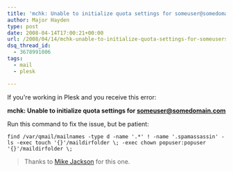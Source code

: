 ```yaml
---
title: 'mchk: Unable to initialize quota settings for someuser@somedomain.com'
author: Major Hayden
type: post
date: 2008-04-14T17:00:21+00:00
url: /2008/04/14/mchk-unable-to-initialize-quota-settings-for-someusersomedomaincom/
dsq_thread_id:
  - 3678991006
tags:
  - mail
  - plesk

---
```

If you're working in Plesk and you receive this error:

**mchk: Unable to initialize quota settings for someuser@somedomain.com**

Run this command to fix the issue, but be patient:

```
find /var/qmail/mailnames -type d -name '.*' ! -name '.spamassassin' -ls -exec touch '{}'/maildirfolder \; -exec chown popuser:popuser '{}'/maildirfolder \;
```

> Thanks to [Mike Jackson][1] for this one.

 [1]: http://barking-dog.net/
